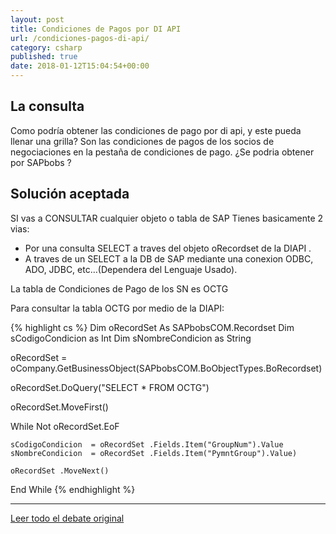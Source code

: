 ```yaml
---
layout: post
title: Condiciones de Pagos por DI API
url: /condiciones-pagos-di-api/
category: csharp
published: true
date: 2018-01-12T15:04:54+00:00
---
```


## La consulta
Como podría obtener las condiciones de pago por di api, y este pueda llenar una grilla? Son las condiciones de pagos de los socios de negociaciones en la pestaña de condiciones de pago. ¿Se podria obtener por SAPbobs ? 

<!--more-->

## Solución aceptada
SI vas a CONSULTAR cualquier objeto o tabla de SAP Tienes basicamente 2 vias:

* Por una consulta SELECT a traves del objeto oRecordset de la DIAPI .
* A traves de un SELECT a la DB de SAP mediante una conexion ODBC, ADO, JDBC, etc…(Dependera del Lenguaje Usado).

La tabla de Condiciones de Pago de los SN es OCTG

Para consultar la tabla OCTG por medio de la DIAPI:

{% highlight cs %}
Dim oRecordSet As SAPbobsCOM.Recordset
  Dim sCodigoCondicion as Int
  Dim sNombreCondicion as String

  oRecordSet = oCompany.GetBusinessObject(SAPbobsCOM.BoObjectTypes.BoRecordset)

  oRecordSet.DoQuery("SELECT * FROM OCTG")
  
  oRecordSet.MoveFirst()

  While Not oRecordSet.EoF

    sCodigoCondicion  = oRecordSet .Fields.Item("GroupNum").Value
    sNombreCondicion  = oRecordSet .Fields.Item("PymntGroup").Value)

    oRecordSet .MoveNext()

  End While
{% endhighlight %}



***

[Leer todo el debate original](http://foros.consultoria-sap.com/t/llenar-una-grilla-con-las-formas-de-pago-con-diapi/20158)
